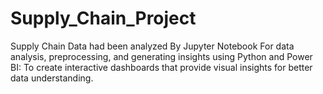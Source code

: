 # Supply_Chain_Project
Supply Chain Data had been analyzed By Jupyter Notebook For data analysis, preprocessing, and generating insights using Python and Power BI: To create interactive dashboards that provide visual insights for better data understanding.
